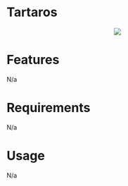 # Tartaros
<p align="center">
<img src="https://user-images.githubusercontent.com/44236850/112929958-a90d7580-9143-11eb-9ba4-cc18fbfbf4b8.png"
</p>

# Features
N/a

# Requirements
N/a

# Usage
N/a
